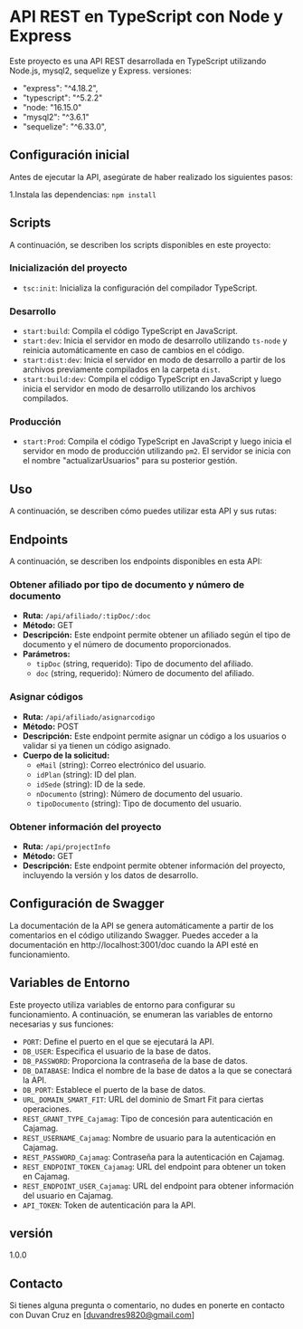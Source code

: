 # API REST en TypeScript con Node y Express

Este proyecto es una API REST desarrollada en TypeScript utilizando Node.js, mysql2, sequelize y Express.
versiones:
- "express": "^4.18.2",
- "typescript": "^5.2.2"
- "node: "16.15.0"
- "mysql2": "^3.6.1"
-  "sequelize": "^6.33.0",


## Configuración inicial

Antes de ejecutar la API, asegúrate de haber realizado los siguientes pasos:

1.Instala las dependencias: `npm install`

## Scripts

A continuación, se describen los scripts disponibles en este proyecto:

### Inicialización del proyecto

- `tsc:init`: Inicializa la configuración del compilador TypeScript.

### Desarrollo

- `start:build`: Compila el código TypeScript en JavaScript.
- `start:dev`: Inicia el servidor en modo de desarrollo utilizando `ts-node` y reinicia automáticamente en caso de cambios en el código.
- `start:dist:dev`: Inicia el servidor en modo de desarrollo a partir de los archivos previamente compilados en la carpeta `dist`.
- `start:build:dev`: Compila el código TypeScript en JavaScript y luego inicia el servidor en modo de desarrollo utilizando los archivos compilados.

### Producción

- `start:Prod`: Compila el código TypeScript en JavaScript y luego inicia el servidor en modo de producción utilizando `pm2`. El servidor se inicia con el nombre "actualizarUsuarios" para su posterior gestión.

## Uso

A continuación, se describen cómo puedes utilizar esta API y sus rutas:

## Endpoints

A continuación, se describen los endpoints disponibles en esta API:

### Obtener afiliado por tipo de documento y número de documento

- **Ruta:** `/api/afiliado/:tipDoc/:doc`
- **Método:** GET
- **Descripción:** Este endpoint permite obtener un afiliado según el tipo de documento y el número de documento proporcionados.
- **Parámetros:**
  - `tipDoc` (string, requerido): Tipo de documento del afiliado.
  - `doc` (string, requerido): Número de documento del afiliado.


### Asignar códigos

- **Ruta:** `/api/afiliado/asignarcodigo`
- **Método:** POST
- **Descripción:** Este endpoint permite asignar un código a los usuarios o validar si ya tienen un código asignado.
- **Cuerpo de la solicitud:**
  - `eMail` (string): Correo electrónico del usuario.
  - `idPlan` (string): ID del plan.
  - `idSede` (string): ID de la sede.
  - `nDocumento` (string): Número de documento del usuario.
  - `tipoDocumento` (string): Tipo de documento del usuario.

### Obtener información del proyecto

- **Ruta:** `/api/projectInfo`
- **Método:** GET
- **Descripción:** Este endpoint permite obtener información del proyecto, incluyendo la versión y los datos de desarrollo.


## Configuración de Swagger

La documentación de la API se genera automáticamente a partir de los comentarios en el código utilizando Swagger. Puedes acceder a la documentación en http://localhost:3001/doc cuando la API esté en funcionamiento.

## Variables de Entorno

Este proyecto utiliza variables de entorno para configurar su funcionamiento. A continuación, se enumeran las variables de entorno necesarias y sus funciones:

- `PORT`: Define el puerto en el que se ejecutará la API.
- `DB_USER`: Especifica el usuario de la base de datos.
- `DB_PASSWORD`: Proporciona la contraseña de la base de datos.
- `DB_DATABASE`: Indica el nombre de la base de datos a la que se conectará la API.
- `DB_PORT`: Establece el puerto de la base de datos.
- `URL_DOMAIN_SMART_FIT`: URL del dominio de Smart Fit para ciertas operaciones.
- `REST_GRANT_TYPE_Cajamag`: Tipo de concesión para autenticación en Cajamag.
- `REST_USERNAME_Cajamag`: Nombre de usuario para la autenticación en Cajamag.
- `REST_PASSWORD_Cajamag`: Contraseña para la autenticación en Cajamag.
- `REST_ENDPOINT_TOKEN_Cajamag`: URL del endpoint para obtener un token en Cajamag.
- `REST_ENDPOINT_USER_Cajamag`: URL del endpoint para obtener información del usuario en Cajamag.
- `API_TOKEN`: Token de autenticación para la API.

## versión
1.0.0


## Contacto

Si tienes alguna pregunta o comentario, no dudes en ponerte en contacto con Duvan Cruz en [duvandres9820@gmail.com]
